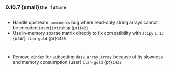 ### 0.10.7 {small}`the future`

```{rubric} Bugfix
```

* Handle upstream `numcodecs` bug where read-only string arrays cannot be encoded {user}`ivirshup` {pr}`1421`
* Use in-memory sparse matrix directly to fix compatibility with `scipy` `1.13` {user} `ilan-gold` {pr}`1435`

```{rubric} Documentation
```

```{rubric} Performance
```

* Remove `vindex` for subsetting `dask.array.Array` because of its slowness and memory consumption {user} `ilan-gold` {pr}`1432`
